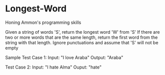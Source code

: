 # Longest-Word
Honing Ammon's programming skills

Given a string of words 'S', return the longest word 'W' from 'S'
If there are two or more words that are the same length, return the first word 
from the string with that length. Ignore punctuations and assume that 'S' will not be empty

Sample Test Case 1:
Input: "I love Araba"
Output: "Araba"

Test Case 2:
Input: "I hate Alma"
Ouput: "hate"
